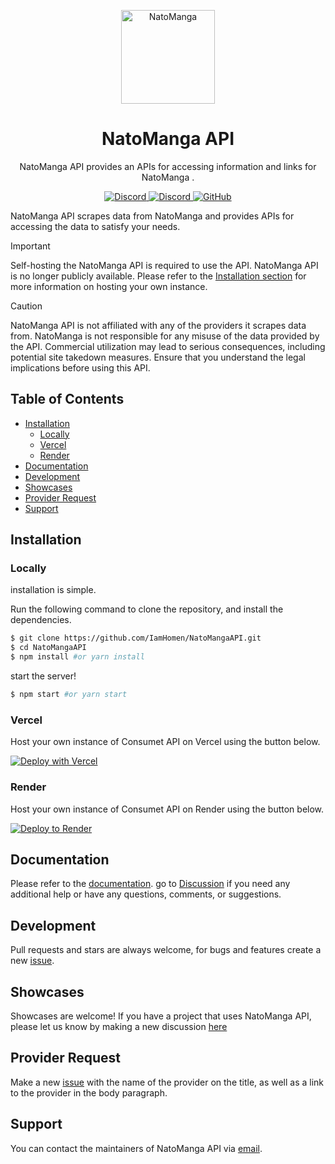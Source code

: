 <p align="center">
  <a href="https://docs-natomanga-api.vercel.app/">
    <img alt="NatoManga" src="https://natomangaapi.onrender.com/proxy-image?url=https://www.natomanga.com/images/logo-manganato.webp" width="150">
  </a>
</p>

<h1 align="center">
  NatoManga API
</h1>
<p align="center">
  NatoManga API provides an APIs for accessing information and links for NatoManga .
</p>
<p align="center">
    <a href="https://github.com/consumet/api.consumet.org/actions/workflows/codeql-analysis.yml">
      <img src="https://github.com/consumet/api.consumet.org/actions/workflows/codeql-analysis.yml/badge.svg" alt="Discord">
    </a>
    <a href="https://discord.gg/qTPfvMxzNH">
      <img src="https://img.shields.io/discord/987492554486452315?color=7289da&label=discord&logo=discord&logoColor=7289da" alt="Discord">
    </a>
    <a href="https://github.com/consumet/api/blob/master/LICENSE">
    <img src="https://img.shields.io/github/license/consumet/api" alt="GitHub">
  </a>
</p>

NatoManga API scrapes data from NatoManga and provides APIs for accessing the data to satisfy your needs.

> [!IMPORTANT]
> Self-hosting the NatoManga API is required to use the API. NatoManga API is no longer publicly available. Please refer to the [Installation section](#installation) for more information on hosting your own instance.

> [!CAUTION]
> NatoManga API is not affiliated with any of the providers it scrapes data from. NatoManga is not responsible for any misuse of the data provided by the API. Commercial utilization may lead to serious consequences, including potential site takedown measures. Ensure that you understand the legal implications before using this API.

<h2> Table of Contents </h2>

- [Installation](#installation)
  - [Locally](#locally)
  - [Vercel](#vercel)
  - [Render](#render)
- [Documentation](#documentation)
- [Development](#development)
- [Showcases](#showcases)
- [Provider Request](#provider-request)
- [Support](#support)

## Installation
### Locally
installation is simple.

Run the following command to clone the repository, and install the dependencies.

```sh
$ git clone https://github.com/IamHomen/NatoMangaAPI.git
$ cd NatoMangaAPI
$ npm install #or yarn install
```

start the server!

```sh
$ npm start #or yarn start
```

### Vercel
Host your own instance of Consumet API on Vercel using the button below.

[![Deploy with Vercel](https://vercel.com/button)](https://vercel.com/new/clone?repository-url=https://github.com/IamHomen/NatoMangaAPI)

### Render
Host your own instance of Consumet API on Render using the button below.

[![Deploy to Render](https://render.com/images/deploy-to-render-button.svg)](https://render.com/deploy?repo=https://github.com/IamHomen/NatoMangaAPI)

## Documentation
Please refer to the [documentation](https://docs-natomanga-api.vercel.app/). go to [Discussion](https://github.com/IamHomen/NatoMangaAPI/discussions) if you need any additional help or have any questions, comments, or suggestions.

## Development
Pull requests and stars are always welcome, for bugs and features create a new [issue](https://github.com/IamHomen/NatoMangaAPI/issues).

## Showcases
Showcases are welcome! If you have a project that uses NatoManga API, please let us know by making a new discussion [here](https://github.com/IamHomen/NatoMangaAPI/discussions/categories/show-and-tell)

## Provider Request
Make a new [issue](https://github.com/IamHomen/NatoMangaAPI/issues/new?assignees=&labels=provider+request&template=provider-request.yml) with the name of the provider on the title, as well as a link to the provider in the body paragraph.

## Support
You can contact the maintainers of NatoManga API via [email](mailto:homen0.00001@gmail.com).
